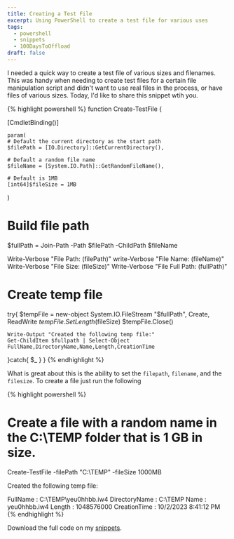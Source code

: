 ```yaml
---
title: Creating a Test File
excerpt: Using PowerShell to create a test file for various uses
tags: 
  - powershell
  - snippets
  - 100DaysToOffload
draft: false
---
```


I needed a quick way to create a test file of various sizes and filenames. This was handy when needing to create test files for a certain file manipulation script and didn't want to use real files in the process, or have files of various sizes. Today, I'd like to share this snippet wtih you. 

{% highlight powershell %}
function Create-TestFile {

  [CmdletBinding()]

    param(
    # Default the current directory as the start path
    $filePath = [IO.Directory]::GetCurrentDirectory(),

    # Default a random file name
    $fileName = [System.IO.Path]::GetRandomFileName(),

    # Default is 1MB
    [int64]$fileSize = 1MB
  )

  # Build file path
  $fullPath = Join-Path -Path $filePath -ChildPath $fileName

  Write-Verbose "File Path: $($filePath)"
  write-Verbose "File Name: $($fileName)"
  Write-Verbose "File Size: $($fileSize)"
  Write-Verbose "File Full Path: $($fullPath)"
  
  # Create temp file
  try{
    $tempFile = new-object System.IO.FileStream "$fullPath", Create, ReadWrite
    $tempFile.SetLength($fileSize)
    $tempFile.Close()
    
    Write-Output "Created the following temp file:"
    Get-ChildItem $fullpath | Select-Object FullName,DirectoryName,Name,Length,CreationTime
  }catch{
	  $_
  }
}
{% endhighlight %}

What is great about this is the ability to set the `filepath`, `filename`, and the `filesize`. To create a file just run the following

{% highlight powershell %}
# Create a file with a random name in the C:\TEMP folder that is 1 GB in size.

Create-TestFile -filePath "C:\TEMP" -fileSize 1000MB

Created the following temp file:


FullName      : C:\TEMP\yeu0hhbb.iw4
DirectoryName : C:\TEMP
Name          : yeu0hhbb.iw4
Length        : 1048576000
CreationTime  : 10/2/2023 8:41:12 PM
{% endhighlight %}

Download the full code on my [snippets](https://codeberg.org/cjerrington/snippets/src/branch/main/powershell/Create-TestFile.ps1).